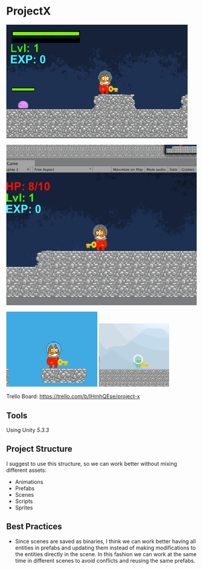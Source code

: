 # ProjectX

![Progress](https://raw.githubusercontent.com/tonymtz/project-x/master/Promo%20images/Promo_gif_16.gif)

![Current state](https://raw.githubusercontent.com/tonymtz/project-x/2746c8a21a7897e630e889a64acec1f337a98c80/Promo%20images/promo_gif_13.gif)

![Previous state](https://raw.githubusercontent.com/tonymtz/project-x/89400913d8aa63c80489838506deb50732968ba8/Promo%20images/promo_12.gif)
![Previous state](https://raw.githubusercontent.com/tonymtz/project-x/1b69298740bc56a33138539ba0ebdfa733963246/Promo%20images/Promo_gif_8.gif)



Trello Board:
https://trello.com/b/IHmhQEse/project-x

## Tools
Using Unity *5.3.3*

## Project Structure

I suggest to use this structure, so we can work better without mixing different assets:

- Animations
- Prefabs
- Scenes
- Scripts
- Sprites


## Best Practices

- Since scenes are saved as binaries, I think we can work better having all entities in prefabs and updating them instead of making modifications to the entities directly in the scene. In this fashion we can work at the same time in different scenes to avoid conflicts and reusing the same prefabs.

